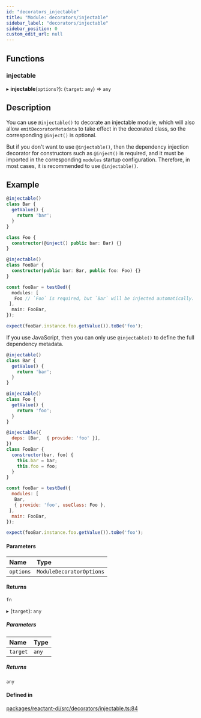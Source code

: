```yaml
---
id: "decorators_injectable"
title: "Module: decorators/injectable"
sidebar_label: "decorators/injectable"
sidebar_position: 0
custom_edit_url: null
---
```


## Functions

### injectable

▸ **injectable**(`options?`): (`target`: `any`) => `any`

## Description

You can use `@injectable()` to decorate an injectable module, which will also allow `emitDecoratorMetadata` to take effect in the decorated class, so the corresponding `@inject()` is optional.

But if you don't want to use `@injectable()`, then the dependency injection decorator for constructors such as `@inject()` is required, and it must be imported in the corresponding `modules` startup configuration. Therefore, in most cases, it is recommended to use `@injectable()`.

## Example

```ts
@injectable()
class Bar {
  getValue() {
    return 'bar';
  }
}

class Foo {
  constructor(@inject() public bar: Bar) {}
}

@injectable()
class FooBar {
  constructor(public bar: Bar, public foo: Foo) {}
}

const fooBar = testBed({
  modules: [
   Foo // `Foo` is required, but `Bar` will be injected automatically.
 ],
  main: FooBar,
});

expect(fooBar.instance.foo.getValue()).toBe('foo');
```

If you use JavaScript, then you can only use `@injectable()` to define the full dependency metadata.

```js
@injectable()
class Bar {
  getValue() {
    return 'bar';
  }
}

@injectable()
class Foo {
  getValue() {
    return 'foo';
  }
}

@injectable({
  deps: [Bar,  { provide: 'foo' }],
})
class FooBar {
  constructor(bar, foo) {
    this.bar = bar;
    this.foo = foo;
  }
}

const fooBar = testBed({
  modules: [
   Bar,
   { provide: 'foo', useClass: Foo },
 ],
  main: FooBar,
});

expect(fooBar.instance.foo.getValue()).toBe('foo');
```

#### Parameters

| Name | Type |
| :------ | :------ |
| `options` | `ModuleDecoratorOptions` |

#### Returns

`fn`

▸ (`target`): `any`

##### Parameters

| Name | Type |
| :------ | :------ |
| `target` | `any` |

##### Returns

`any`

#### Defined in

[packages/reactant-di/src/decorators/injectable.ts:84](https://github.com/unadlib/reactant/blob/08d8ea8a/packages/reactant-di/src/decorators/injectable.ts#L84)

